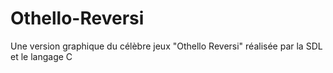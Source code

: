 # Othello-Reversi
Une version graphique du célèbre jeux "Othello Reversi" réalisée par la SDL et le langage C
